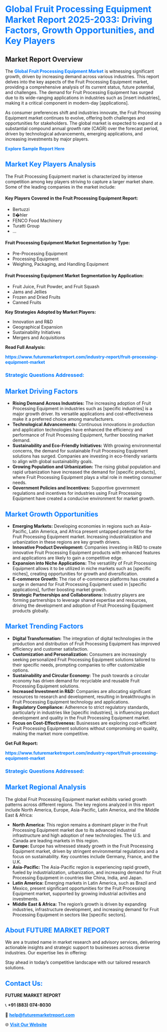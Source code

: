 <h1 style="color: #007BFF;">Global Fruit Processing Equipment Market Report 2025-2033: Driving Factors, Growth Opportunities, and Key Players</h1>

<section id="overview">
<h2>Market Report Overview</h2>
<p>The <a href="https://www.futuremarketreport.com/industry-report/fruit-processing-equipment-market" style="color: #007BFF; text-decoration: none;"><strong>Global Fruit Processing Equipment Market</strong></a> is witnessing significant growth, driven by increasing demand across various industries. This report delves into the key aspects of the Fruit Processing Equipment market, providing a comprehensive analysis of its current status, future potential, and challenges. The demand for Fruit Processing Equipment has surged due to its wide-ranging applications in industries such as [insert industries], making it a critical component in modern-day [applications].</p>
<p>As consumer preferences shift and industries innovate, the Fruit Processing Equipment market continues to evolve, offering both challenges and opportunities for stakeholders. The global market is expected to expand at a substantial compound annual growth rate (CAGR) over the forecast period, driven by technological advancements, emerging applications, and increasing investments by major players.</p>
</section>

<section id="overview">
<p><a href="https://www.futuremarketreport.com/request-sample/reportId=97575" style="color: #007BFF; text-decoration: none;"><strong>Explore Sample Report Here</strong></a></p>
</section>

<section id="key-players">
<h2 style="color: #007BFF;">Market Key Players Analysis</h2>
<p>The Fruit Processing Equipment market is characterized by intense competition among key players striving to capture a larger market share. Some of the leading companies in the market include:</p>
<h4>Key Players Covered in the Fruit Processing Equipment Report:</h4>
<ul><li>Bertuzzi</li><li>B�hler</li><li>FENCO Food Machinery</li><li>Turatti Group</li><li>...</li></ul>
<h4>Fruit Processing Equipment Market Segmentation by Type:</h4>
<ul><li>Pre-Processing Equipment</li><li>Processing Equipment</li><li>Weighing, Packaging, and Handling Equipment</li></ul>

<h4>Fruit Processing Equipment Market Segmentation by Application:</h4>
<ul><li>Fruit Juice, Fruit Powder, and Fruit Squash</li><li>Jams and Jellies</li><li>Frozen and Dried Fruits</li><li>Canned Fruits</li></ul>
<p><strong>Key Strategies Adopted by Market Players:</strong></p>
<ul>
<li>Innovation and R&D</li>
<li>Geographical Expansion</li>
<li>Sustainability Initiatives</li>
<li>Mergers and Acquisitions</li>
</ul>
</section>

<section>
<p><strong>Read Full Analysis: </strong></p><a href="https://www.futuremarketreport.com/industry-report/fruit-processing-equipment-market" style="color: #007BFF; text-decoration: none;"><strong>https://www.futuremarketreport.com/industry-report/fruit-processing-equipment-market</strong></a>
<h3 style="color: #007BFF;">Strategic Questions Addressed:</h3>
</section>

<section id="driving-factors">
<h2 style="color: #007BFF;">Market Driving Factors</h2>
<ul>
<li><strong>Rising Demand Across Industries:</strong> The increasing adoption of Fruit Processing Equipment in industries such as [specific industries] is a major growth driver. Its versatile applications and cost-effectiveness make it a preferred choice among manufacturers.</li>
<li><strong>Technological Advancements:</strong> Continuous innovations in production and application technologies have enhanced the efficiency and performance of Fruit Processing Equipment, further boosting market demand.</li>
<li><strong>Sustainability and Eco-Friendly Initiatives:</strong> With growing environmental concerns, the demand for sustainable Fruit Processing Equipment solutions has surged. Companies are investing in eco-friendly variants to align with global sustainability goals.</li>
<li><strong>Growing Population and Urbanization:</strong> The rising global population and rapid urbanization have increased the demand for [specific products], where Fruit Processing Equipment plays a vital role in meeting consumer needs.</li>
<li><strong>Government Policies and Incentives:</strong> Supportive government regulations and incentives for industries using Fruit Processing Equipment have created a conducive environment for market growth.</li>
</ul>
</section>

<section id="growth-opportunities">
<h2 style="color: #007BFF;">Market Growth Opportunities</h2>
<ul>
<li><strong>Emerging Markets:</strong> Developing economies in regions such as Asia-Pacific, Latin America, and Africa present untapped potential for the Fruit Processing Equipment market. Increasing industrialization and urbanization in these regions are key growth drivers.</li>
<li><strong>Innovative Product Development:</strong> Companies investing in R&D to create innovative Fruit Processing Equipment products with enhanced features and applications are likely to gain a competitive edge.</li>
<li><strong>Expansion into Niche Applications:</strong> The versatility of Fruit Processing Equipment allows it to be utilized in niche markets such as [specific niches], creating opportunities for growth and diversification.</li>
<li><strong>E-commerce Growth:</strong> The rise of e-commerce platforms has created a surge in demand for Fruit Processing Equipment used in [specific applications], further boosting market growth.</li>
<li><strong>Strategic Partnerships and Collaborations:</strong> Industry players are forming partnerships to leverage shared expertise and resources, driving the development and adoption of Fruit Processing Equipment products globally.</li>
</ul>
</section>

<section id="trending-factors">
<h2 style="color: #007BFF;">Market Trending Factors</h2>
<ul>
<li><strong>Digital Transformation:</strong> The integration of digital technologies in the production and distribution of Fruit Processing Equipment has improved efficiency and customer satisfaction.</li>
<li><strong>Customization and Personalization:</strong> Consumers are increasingly seeking personalized Fruit Processing Equipment solutions tailored to their specific needs, prompting companies to offer customizable options.</li>
<li><strong>Sustainability and Circular Economy:</strong> The push towards a circular economy has driven demand for recyclable and reusable Fruit Processing Equipment solutions.</li>
<li><strong>Increased Investment in R&D:</strong> Companies are allocating significant resources to research and development, resulting in breakthroughs in Fruit Processing Equipment technology and applications.</li>
<li><strong>Regulatory Compliance:</strong> Adherence to strict regulatory standards, particularly in industries like [specific industries], is influencing product development and quality in the Fruit Processing Equipment market.</li>
<li><strong>Focus on Cost-Effectiveness:</strong> Businesses are exploring cost-efficient Fruit Processing Equipment solutions without compromising on quality, making the market more competitive.</li>
</ul>
</section>

<section>
<p><strong>Get Full Report: </strong></p><a href="https://www.futuremarketreport.com/industry-report/fruit-processing-equipment-market" style="color: #007BFF; text-decoration: none;"><strong>https://www.futuremarketreport.com/industry-report/fruit-processing-equipment-market</strong></a>
<h3 style="color: #007BFF;">Strategic Questions Addressed:</h3>
</section>


<section id="regional-analysis">
<h2 style="color: #007BFF;">Market Regional Analysis</h2>
<p>The global Fruit Processing Equipment market exhibits varied growth patterns across different regions. The key regions analyzed in this report include North America, Europe, Asia-Pacific, Latin America, and the Middle East & Africa:</p>
<ul>
<li><strong>North America:</strong> This region remains a dominant player in the Fruit Processing Equipment market due to its advanced industrial infrastructure and high adoption of new technologies. The U.S. and Canada are leading markets in this region.</li>
<li><strong>Europe:</strong> Europe has witnessed steady growth in the Fruit Processing Equipment market, driven by stringent environmental regulations and a focus on sustainability. Key countries include Germany, France, and the U.K.</li>
<li><strong>Asia-Pacific:</strong> The Asia-Pacific region is experiencing rapid growth, fueled by industrialization, urbanization, and increasing demand for Fruit Processing Equipment in countries like China, India, and Japan.</li>
<li><strong>Latin America:</strong> Emerging markets in Latin America, such as Brazil and Mexico, present significant opportunities for the Fruit Processing Equipment market, supported by growing industrial activities and investments.</li>
<li><strong>Middle East & Africa:</strong> The region’s growth is driven by expanding industries, infrastructure development, and increasing demand for Fruit Processing Equipment in sectors like [specific sectors].</li>
</ul>
</section>

<footer>
<h2 style="color: #007BFF;">About FUTURE MARKET REPORT</h2>
<p>We are a trusted name in market research and advisory services, delivering actionable insights and strategic support to businesses across diverse industries. Our expertise lies in offering:</p>

<p>Stay ahead in today’s competitive landscape with our tailored research solutions.</p>

<h2 style="color: #007BFF;">Contact Us:</h2>
<p><strong>FUTURE MARKET REPORT</strong></p>
<p>📞 <strong>+91 (883) 074-8030</strong></p>
<p>📧 <strong><a href="mailto:help@futuremarketreport.com" style="color: #007BFF;">help@futuremarketreport.com</a></strong></p>
<p>🌐 <strong><a href="https://www.futuremarketreport.com/" style="color: #007BFF;">Visit Our Website</a></strong></p>
</footer>